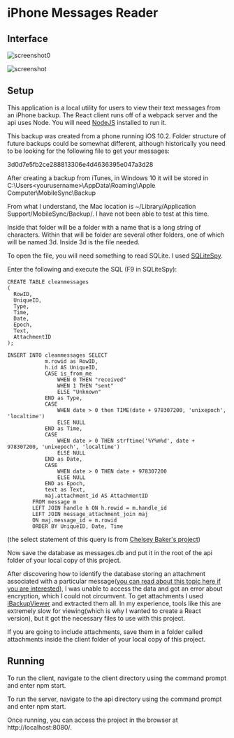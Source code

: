 # iPhone Messages Reader

## Interface

![screenshot0](https://user-images.githubusercontent.com/32420362/31694020-6d70b1d0-b367-11e7-901a-3faf788f5262.png)

![screenshot](https://user-images.githubusercontent.com/32420362/31694036-84aa7af2-b367-11e7-9c63-a9d6affc24c6.png)

## Setup

This application is a local utility for users to view their text messages from an iPhone backup.  The React client runs off of a webpack server and the api uses Node.  You will need [NodeJS](https://nodejs.org) installed to run it.

This backup was created from a phone running iOS 10.2. Folder structure of future backups could be somewhat different, although historically you need to be looking for the following file to get your messages:

3d0d7e5fb2ce288813306e4d4636395e047a3d28

After creating a backup from iTunes, in Windows 10 it will be stored in C:\Users\<yourusername>\AppData\Roaming\Apple Computer\MobileSync\Backup

From what I understand, the Mac location is ~/Library/Application Support/MobileSync/Backup/.  I have not been able to test at this time.

Inside that folder will be a folder with a name that is a long string of characters.  Within that will be folder are several other folders, one of which will be named 3d.  Inside 3d is the file needed.

To open the file, you will need something to read SQLite.  I used [SQLiteSpy](https://www.yunqa.de/delphi/products/sqlitespy/index).

Enter the following and execute the SQL (F9 in SQLiteSpy):

```
CREATE TABLE cleanmessages
(
  RowID,
  UniqueID,
  Type,
  Time,
  Date,
  Epoch,
  Text,
  AttachmentID
);

INSERT INTO cleanmessages SELECT 
            m.rowid as RowID,
            h.id AS UniqueID, 
            CASE is_from_me 
                WHEN 0 THEN "received" 
                WHEN 1 THEN "sent" 
                ELSE "Unknown" 
            END as Type, 
            CASE 
                WHEN date > 0 then TIME(date + 978307200, 'unixepoch', 'localtime')
                ELSE NULL
            END as Time,
            CASE 
                WHEN date > 0 THEN strftime('%Y%m%d', date + 978307200, 'unixepoch', 'localtime')
                ELSE NULL
            END as Date, 
            CASE 
                WHEN date > 0 THEN date + 978307200
                ELSE NULL
            END as Epoch, 
            text as Text,
            maj.attachment_id AS AttachmentID
        FROM message m
        LEFT JOIN handle h ON h.rowid = m.handle_id
        LEFT JOIN message_attachment_join maj
        ON maj.message_id = m.rowid
        ORDER BY UniqueID, Date, Time
``` 
(the select statement of this query is from [Chelsey Baker's project](https://github.com/chelseybaker/iOSMessageExport))

Now save the database as messages.db and put it in the root of the api folder of your local copy of this project.

After discovering how to identify the database storing an attachment associated with a particular message([you can read about this topic here if you are interested](https://apple.stackexchange.com/questions/77432/location-of-message-attachments-in-ios-6-backup)), I was  unable to access the data and got an error about encryption, which I could not circumvent.  To get attachments I used [iBackupViewer](http://www.imactools.com/iphonebackupviewer/) and extracted them all.  In my experience, tools like this are extremely slow for viewing(which is why I wanted to create a React version), but it got the necessary files to use with this project.

If you are going to include attachments, save them in a folder called attachments inside the client folder of your local copy of this project.

## Running

To run the client, navigate to the client directory using the command prompt and enter npm start.

To run the server, navigate to the api directory using the command prompt and enter npm start.

Once running, you can access the project in the browser at http://localhost:8080/.

